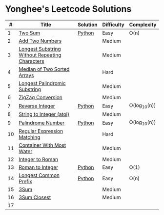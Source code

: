 # Yonghee's Leetcode Solutions


| # | Title                                             | Solution                                                                                |Difficulty|Complexity|
|---|---------------------------------------------------|-----------------------------------------------------------------------------------------|----------|----------|
| 1 | [Two Sum](https://leetcode.com/problems/two-sum/) | [Python](https://github.com/Yonghee9106/Leetcode-Solutions/blob/main/Python/0001_Two_Sum.py) | Easy | O(n)    |
| 2 | [Add Two Numbers](https://leetcode.com/problems/add-two-numbers/) |  | Medium |  |
| 3 | [Longest Substring Without Repeating Characters](https://leetcode.com/problems/longest-substring-without-repeating-characters/) |  | Medium |  |
| 4 | [Median of Two Sorted Arrays](https://leetcode.com/problems/median-of-two-sorted-arrays/) |  | Hard |  |
| 5 | [Longest Palindromic Substring](https://leetcode.com/problems/longest-palindromic-substring/) |  | Medium |  |
| 6 | [ZigZag Conversion](https://leetcode.com/problems/zigzag-conversion/) |  | Medium |  |
| 7 | [Reverse Integer](https://leetcode.com/problems/reverse-integer/) | [Python](https://github.com/Yonghee9106/Leetcode-Solutions/blob/main/Python/0007_Reverse_Integer.py) | Easy | O(log<sub>10</sub>(n)) |
| 8 | [String to Integer (atoi)](https://leetcode.com/problems/string-to-integer-atoi/) |  | Medium |  |
| 9 | [Palindrome Number](https://leetcode.com/problems/palindrome-number/) | [Python](https://github.com/Yonghee9106/Leetcode-Solutions/blob/main/Python/0009_Palindrome_Number.py) | Easy | O(log<sub>10</sub>(n)) |
| 10 | [Regular Expression Matching](https://leetcode.com/problems/regular-expression-matching/) |  | Hard |  |
| 11 | [Container With Most Water](https://leetcode.com/problems/container-with-most-water/) |  | Medium |  |
| 12 | [Integer to Roman](https://leetcode.com/problems/integer-to-roman/) |  | Medium |  |
| 13 | [Roman to Integer](https://leetcode.com/problems/roman-to-integer/) | [Python](https://github.com/Yonghee9106/Leetcode-Solutions/blob/main/Python/0013_Roman_to_Integer.py) | Easy | O(1) |
| 14 | [Longest Common Prefix](https://leetcode.com/problems/longest-common-prefix/) | [Python](https://github.com/Yonghee9106/Leetcode-Solutions/blob/main/Python/0014_Longest_Common_Prefix.py) | Easy | O(n) |
| 15 | [3Sum](https://leetcode.com/problems/3sum/) |  | Medium |  |
| 16 | [3Sum Closest](https://leetcode.com/problems/3sum-closest/) |  | Medium |  |
| 17 | 
